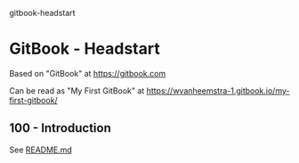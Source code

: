gitbook-headstart
# GitBook - Headstart

Based on "GitBook" at https://gitbook.com

Can be read as "My First GitBook" at https://wvanheemstra-1.gitbook.io/my-first-gitbook/

## 100 - Introduction

See [README.md](./100/README.md)
